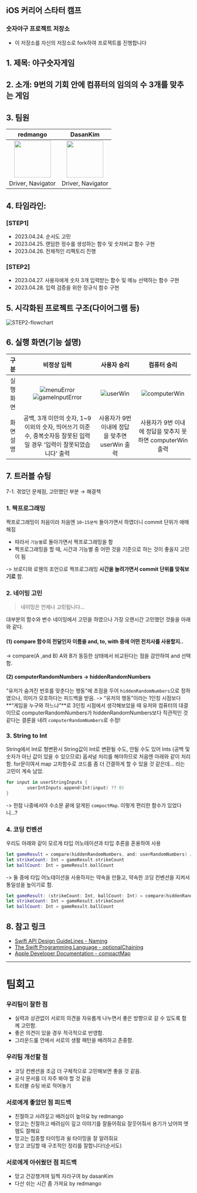 ## iOS 커리어 스타터 캠프

### 숫자야구 프로젝트 저장소

- 이 저장소를 자신의 저장소로 fork하여 프로젝트를 진행합니다

## 1. 제목: 야구숫자게임
## 2. 소개: 9번의 기회 안에 컴퓨터의 임의의 수 3개를 맞추는 게임

## 3. 팀원
|redmango|DasanKim|
|:------:|:------:|
|<img src="./redmango.png" width="100" height="100"/>|<img src="./dasan.png" width="100" height="100"/>|
| Driver, Navigator | Driver, Navigator |
## 4. 타임라인: 
### [STEP1]
- 2023.04.24. 순서도 고민
- 2023.04.25. 랜덤한 정수를 생성하는 함수 및 숫자비교 함수 구현
- 2023.04.26. 전체적인 리펙토리 진행

### [STEP2]
- 2023.04.27. 사용자에게 숫자 3개 입력받는 함수 및 메뉴 선택하는 함수 구현
- 2023.04.28. 입력 검증을 위한 정규식 함수 구현 

## 5. 시각화된 프로젝트 구조(다이어그램 등)
![STEP2-flowchart](./STEP-2-flowchart.jpg)
## 6. 실행 화면(기능 설명)
| 구분 | 비정상 입력 | 사용자 승리 |컴퓨터 승리 |
| :--------: | :--------: | :--------: | :--------: |
| 실행 화면 | ![menuError](./menuError.png) ![gameInputError](./gameInputError.png)    |  ![userWin](./userWin.png)  | ![computerWin](./computerWin.png)     |
| 화면 설명 | 공백, 3개 미만의 숫자, 1~9이외의 숫자, 띄어쓰기 미준수, 중복숫자등 잘못된 입력일 경우 '입력이 잘못되었습니다' 출력| 사용자가 9번 이내에 정답을 맞추면 userWin 출력 | 사용자가 9번 이내에 정답을 맞추지 못하면 computerWin 출력 |

## 7. 트러블 슈팅
7-1. 겪었던 문제점, 고민했던 부분 → 해결책
### 1. 짝프로그래밍
 짝프로그래밍이 처음이라 처음엔 `10~15분씩` 돌아가면서 하였더니 commit 단위가 애매해짐
- 따라서 `기능별`로 돌아가면서 짝프로그래밍을 함
- 짝프로그래밍을 할 때, 시간과 기능별 중 어떤 것을 기준으로 하는 것이 좋을지 고민이 됨

-> 브로디와 로웬의 조언으로 짝프로그래밍 **시간을 늘려가면서 commit 단위를 맞춰보기로** 함.

### 2. 네이밍 고민
> 네이밍은 언제나 고민됩니다...

대부분의 함수와 변수 네이밍에서 고민을 하였으나 가장 오랜시간 고민했던 것들을 아래와 같다.

#### (1) compare 함수의 전달인자 이름을 and, to, with 중에 어떤 전치사를 사용할지..
-> compare(A ,and B)
A와 B가 동등한 상태에서 비교된다는 점을 감안하여 and 선택함.

#### (2) computerRandomNumbers -> hiddenRandomNumbers
"유저가 숨겨진 번호를 맞춘다는 행동"에 초점을 두어 `hiddenRandomNumbers`으로 정하였으나, 의미가 모호하다는 피드백을 받음.
->  “유저의 행동”이라는 1인칭 시점보다 **“게임을 누구와 하느냐”**로 3인칭 시점에서 생각해보았을 때 유저와 컴퓨터의 대결이므로 computerRandomNumbers가 hiddenRandomNumbers보다 직관적인 것 같다는 결론을 내려 `computerRandomNumbers`로 수정!

### 3. String to Int
String에서 Int로 형변환시 String값이 Int로 변환될 수도, 안될 수도 있어 Ints (공백 및 숫자가 아닌 값이 있을 수 있으므로) 옵셔널 처리를 해야하므로 처음엔 아래와 같이 처리함. 
for문이여서 map 고차함수로 코드를 좀 더 간결하게 할 수 있을 것 같은데... 라는 고민이 계속 남았.
``` swift
for input in userStringInputs {
        userIntInputs.append(Int(input) ?? 0)
}
```
-> 한참 나중에서야 수소문 끝에 알게된 `compoctMap`. 이렇게 편리한 함수가 있었다니...?

### 4. 코딩 컨벤션
우리도 아래와 같이 모르게 타입 어노테이션과 타입 추론을 혼용하여 사용
``` swift
let gameResult = compare(hiddenRandomNumbers, and: userRandomNumbers) //타입추론
let strikeCount: Int = gameResult.strikeCount
let ballCount: Int = gameResult.ballCount
```

-> 둘 중에 타입 어노테이션을 사용하자는 약속을 만들고, 약속한 코딩 컨벤션을 지켜서 통일성을 높이기로 함.
``` swift
let gameResult: (strikeCount: Int, ballCount: Int) = compare(hiddenRandomNumbers, and: userRandomNumbers)
let strikeCount: Int = gameResult.strikeCount
let ballCount: Int = gameResult.ballCount
```
    
## 8. 참고 링크
- [Swift API Design GuideLines - Naming](https://www.swift.org/documentation/api-design-guidelines/)
- [The Swift Programming Language - optionalChaining](https://docs.swift.org/swift-book/documentation/the-swift-programming-language/optionalchaining/)
- [Apple Developer Documentation - compactMap](https://developer.apple.com/documentation/swift/sequence/compactmap(_:))

---


# 팀회고
### 우리팀이 잘한 점
- 실력과 상관없이 서로의 의견을 자유롭게 나누면서 좋은 방향으로 갈 수 있도록 함께 고민함.
- 좋은 의견이 있을 경우 적극적으로 반영함.
- 그라운드룰 안에서 서로의 생활 패턴을 배려하고 존중함.

### 우리팀 개선할 점
- 코딩 컨벤션을 조금 더 구체적으로 고민해보면 좋을 것 같음.
- 공식 문서를 더 자주 봐야 할 것 같음
- 트러블 슈팅 바로 적어놓기

### 서로에게 좋았던 점 피드백
- 친절하고 사려깊고 배려심이 높아요 by redmango
- 망고는 친절하고 배려심이 깊고 이야기를 잘들어줘요 잘웃어줘서 용기가 났어여 엣헴도 잘해요
- 망고는 집중할 타이밍과 쉴 타이밍을 잘 알려줘요
- 망고 코딩할 때 구조적인 정리를 잘합니다!(순서도)

### 서로에게 아쉬웠던 점 피드백
- 망고 건강챙겨여 일찍 자라구여 by dasanKim
- 다산 쉬는 시간 좀 가져요 by redmango
